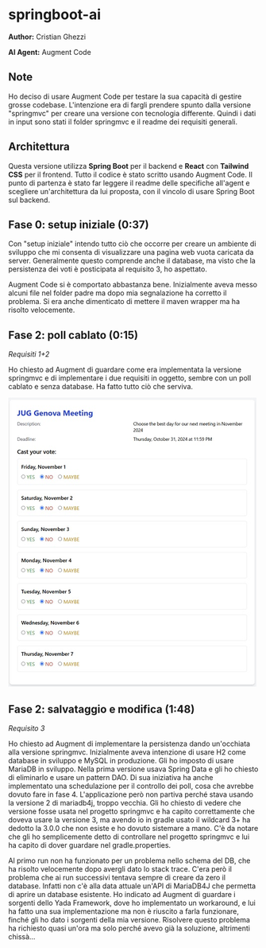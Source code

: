 # springboot-ai
**Author:** Cristian Ghezzi

**AI Agent:** Augment Code

## Note
Ho deciso di usare Augment Code per testare la sua capacità di gestire grosse codebase. L'intenzione era di fargli prendere spunto dalla versione "springmvc" per creare una versione con tecnologia differente. Quindi i dati in input sono stati il folder springmvc e il readme dei requisiti generali.

## Architettura
Questa versione utilizza **Spring Boot** per il backend e **React** con **Tailwind CSS** per il frontend.
Tutto il codice è stato scritto usando Augment Code.
Il punto di partenza è stato far leggere il readme delle specifiche all'agent e scegliere un'architettura da lui proposta, con il vincolo di usare Spring Boot sul backend.

## Fase 0: setup iniziale (0:37)
Con "setup iniziale" intendo tutto ciò che occorre per creare un ambiente di sviluppo che mi consenta di visualizzare una pagina web vuota caricata da server. Generalmente questo comprende anche il database, ma visto che la persistenza dei voti è posticipata al requisito 3, ho aspettato.

Augment Code si è comportato abbastanza bene. Inizialmente aveva messo alcuni file nel folder padre ma dopo mia segnalazione ha corretto il problema. Si era anche dimenticato di mettere il maven wrapper ma ha risolto velocemente.

## Fase 2: poll cablato (0:15)
*Requisiti 1+2*

Ho chiesto ad Augment di guardare come era implementata la versione springmvc e di implementare i due requisiti in oggetto, sembre con un poll cablato e senza database.
Ha fatto tutto ciò che serviva.

![Screenshot](/springboot-ai/readme.files/fase1-2.jpg)

## Fase 2: salvataggio e modifica (1:48)
*Requisito 3*

Ho chiesto ad Augment di implementare la persistenza dando un'occhiata alla versione springmvc. Inizialmente aveva intenzione di usare H2 come database in sviluppo e MySQL in produzione. Gli ho imposto di usare MariaDB in sviluppo.
Nella prima versione usava Spring Data e gli ho chiesto di eliminarlo e usare un pattern DAO.
Di sua iniziativa ha anche implementato una schedulazione per il controllo dei poll, cosa che avrebbe dovuto fare in fase 4.
L'applicazione però non partiva perché stava usando la versione 2 di mariadb4j, troppo vecchia. Gli ho chiesto di vedere che versione fosse usata nel progetto springmvc e ha capito correttamente che doveva usare la versione 3, ma avendo io in gradle usato il wildcard 3+ ha dedotto la 3.0.0 che non esiste e ho dovuto sistemare a mano.
C'è da notare che gli ho semplicemente detto di controllare nel progetto springmvc e lui ha capito di dover guardare nel gradle.properties.

Al primo run non ha funzionato per un problema nello schema del DB, che ha risolto velocemente dopo avergli dato lo stack trace.
C'era però il problema che ai run successivi tentava sempre di creare da zero il database. Infatti non c'è alla data attuale un'API di MariaDB4J che permetta di aprire un database esistente. Ho indicato ad Augment di guardare i sorgenti dello Yada Framework, dove ho implementato un workaround, e lui ha fatto una sua implementazione ma non è riuscito a farla funzionare, finché gli ho dato i sorgenti della mia versione. Risolvere questo problema ha richiesto quasi un'ora ma solo perché avevo già la soluzione, altrimenti chissà...



